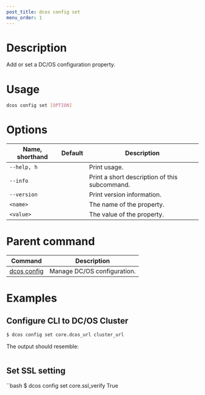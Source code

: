 ```yaml
---
post_title: dcos config set
menu_order: 1
---
```


# Description
Add or set a DC/OS configuration property.

# Usage

```bash
dcos config set [OPTION]
```

# Options

| Name, shorthand | Default | Description |
|---------|-------------|-------------|
| `--help, h`   |             |  Print usage. |
| `--info`   |             |  Print a short description of this subcommand. |
| `--version`   |             |  Print version information. |
| `<name>`   |             |  The name of the property. |
| `<value>`   |             |  The value of the property. |

# Parent command

| Command | Description |
|---------|-------------|
| [dcos config](/docs/1.9/usage/cli/command-reference/dcos-config/) |  Manage DC/OS configuration. |


# Examples

## Configure CLI to DC/OS Cluster

```bash
$ dcos config set core.dcos_url cluster_url
```

The output should resemble:

```bash

```

## Set SSL setting

``bash
$ dcos config set core.ssl_verify True
```


